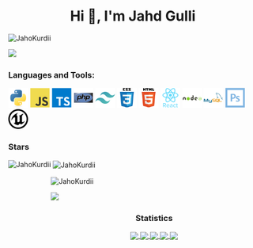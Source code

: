<h1 align="center">Hi 👋, I'm Jahd Gulli</h1>
<p align="left"> <img src="https://komarev.com/ghpvc/?username=JahoKurdii&label=Profile%20views&color=0e75b6&style=flat" alt="JahoKurdii" /> </p>
<div> <a href="https://github.com/JahoKurdii" target="_blank"><img src="https://img.shields.io/badge/GitHub-100000?style=for-the-badge&logo=github&logoColor=white" target="_blank"></a>


</div><h3 align="left">Languages and Tools:</h3>
<p align="left">
<img src="https://raw.githubusercontent.com/teamedwardforever/Readme-Generator/71f25dd8b98329b168142a6b782a107b75eab178/svg/Skills/Languages/python-original.svg" alt="Python" width="40" height="40"/>
<img src="https://raw.githubusercontent.com/teamedwardforever/Readme-Generator/71f25dd8b98329b168142a6b782a107b75eab178/svg/Skills/Languages/javascript-original.svg" alt="Javascript" width="40" height="40"/>
<img src="https://raw.githubusercontent.com/teamedwardforever/Readme-Generator/71f25dd8b98329b168142a6b782a107b75eab178/svg/Skills/Languages/typescript-original.svg" alt="Typescript" width="40" height="40"/>
<img src="https://raw.githubusercontent.com/teamedwardforever/Readme-Generator/71f25dd8b98329b168142a6b782a107b75eab178/svg/Skills/Languages/php-original.svg" alt="PHP" width="40" height="40"/>
<img src="https://raw.githubusercontent.com/teamedwardforever/Readme-Generator/71f25dd8b98329b168142a6b782a107b75eab178/svg/Skills/Frontend/tailwindcss-icon.svg" alt="Tailwindcss" width="40" height="40"/>
<img src="https://raw.githubusercontent.com/teamedwardforever/Readme-Generator/71f25dd8b98329b168142a6b782a107b75eab178/svg/Skills/Frontend/css3-original-wordmark.svg" alt="Css" width="40" height="40"/>
<img src="https://raw.githubusercontent.com/teamedwardforever/Readme-Generator/71f25dd8b98329b168142a6b782a107b75eab178/svg/Skills/Frontend/html5-original-wordmark.svg" alt="HTML" width="40" height="40"/>
<img src="https://raw.githubusercontent.com/teamedwardforever/Readme-Generator/71f25dd8b98329b168142a6b782a107b75eab178/svg/Skills/Frontend/react-original-wordmark.svg" alt="React" width="40" height="40"/>
<img src="https://raw.githubusercontent.com/teamedwardforever/Readme-Generator/71f25dd8b98329b168142a6b782a107b75eab178/svg/Skills/Backend/nodejs-original-wordmark.svg" alt="NodeJs" width="40" height="40"/>
<img src="https://raw.githubusercontent.com/teamedwardforever/Readme-Generator/71f25dd8b98329b168142a6b782a107b75eab178/svg/Skills/Database/mysql-original-wordmark.svg" alt="Mysql" width="40" height="40"/>
<img src="https://raw.githubusercontent.com/teamedwardforever/Readme-Generator/71f25dd8b98329b168142a6b782a107b75eab178/svg/Skills/Software/photoshop-line.svg" alt="Photoshop" width="40" height="40"/>
<img src="https://raw.githubusercontent.com/teamedwardforever/Readme-Generator/71f25dd8b98329b168142a6b782a107b75eab178/svg/Skills/Engines/unreal-engine.svg" alt="Unreal Engine" width="40" height="40"/>
</p>

<h3 align="left">Stars</h3>
<img align="left" height="180em" src="https://github-readme-stats.vercel.app/api/top-langs/?username=JahoKurdii&hide_progress=true&theme=dark" alt=JahoKurdii />

<p>&nbsp;<img align="center" height="180em" src="https://github-readme-stats.vercel.app/api?username=JahoKurdii&show_icons=true&locale=en&theme=" alt="JahoKurdii" /></p>

<p><img align="center" height="180em" src="https://github-readme-streak-stats.herokuapp.com/?user=JahoKurdii&theme=" alt="JahoKurdii" /></p>

<img src="https://user-images.githubusercontent.com/73097560/115834477-dbab4500-a447-11eb-908a-139a6edaec5c.gif"><h3 align="center">Statistics</h3>
<div align="center">
<a href="https://github.com/JahoKurdii">
<img align="center" src="http://github-profile-summary-cards.vercel.app/api/cards/stats?username=JahoKurdii&theme=2077" height="180em" />
<img align="center" src="http://github-profile-summary-cards.vercel.app/api/cards/most-commit-language?username=JahoKurdii&theme=2077" height="180em" />
<img align="center" src="http://github-profile-summary-cards.vercel.app/api/cards/repos-per-language?username=JahoKurdii&theme=2077" height="180em" />
<img align="center" src="http://github-profile-summary-cards.vercel.app/api/cards/productive-time?username=JahoKurdii&theme=2077" height="180em" />
<img align="center" src="http://github-profile-summary-cards.vercel.app/api/cards/profile-details?username=JahoKurdii&theme=2077" height="180em" />
</div>
